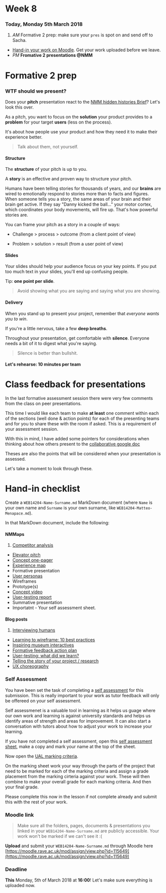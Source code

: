 # Week 8

### Today, Monday 5th March 2018

1. *AM* Formative 2 prep: make sure your `pres` is spot on and send off to Sacha. 
* [Hand-in your work on Moodle](#hand-in-checklist). Get your work uploaded before we leave. 
* *PM* **Fromative 2 presentations @NMM**

# Formative 2 prep

### WTF should we present?

Does your **pitch** presentation react to the [NMM hidden histories Brief](https://github.com/RavensbourneWebMedia/UX-design/tree/2018/projects/nmm_hidden_histories)? Let's look this over. 

As a pitch, you want to focus on the **solution** your product provides to a **problem** for your target **users** (less on the process). 

It's about how people use your product and how they need it to make their experience better.

> Talk about them, not yourself.

#### Structure

The **structure** of your pitch is up to you. 

A **story** is an effective and proven way to structure your pitch. 

Humans have been telling stories for thousands of years, and our **brains** are wired to emotionally respond to stories more than to facts and figures. When someone tells you a story, the same areas of your brain and their brain get active. If they say "Danny kicked the ball..." your motor cortex, which coordinates your body movements, will fire up. That's how powerful stories are.

You can frame your pitch as a story in a couple of ways:

* Challenge > process > outcome (from a client point of view)

* Problem > solution > result (from a user point of view)

#### Slides

Your slides should help your audience focus on your key points. If you put too much text in your slides, you'll end up confusing people.

Tip: **one point per slide**.

> Avoid showing what you are saying and saying what you are showing.	

#### Delivery

When you stand up to present your project, remember that *everyone wants you to win*.

If you're a little nervous, take a few **deep breaths**. 

Throughout your presentation, get comfortable with **silence**. Everyone needs a bit of it to digest what you're saying.

> Silence is better than bullshit.


#### Let's rehearse: 10 minutes per team

# Class feedback for presentations

In the last formative assessment session there were very few comments from the class on peer presentations. 

This time I would like each team to make **at least** one comment within each of the sections (well done & action points) for each of the presenting teams and for you to share these with the room if asked. This is a requirement of your assessment session. 

With this in mind, I have added some pointers for considerations when thinking about how others present to the [collaborative google doc](https://docs.google.com/document/d/1cW9c043pbbLUu4HqNzMb3PkmUBJVJTtw376MKu2WgpE/edit?usp=sharing)

Theses are also the points that will be considered when your presentation is assessed. 

Let's take a moment to look through these. 


# Hand-in checklist

Create a `WEB14204-Name-Surname.md` MarkDown document (where `Name` is your own name and `Surname` is your own surname, like `WEB14204-Matteo-Menapace.md`).

<!--
> You can edit MarkDown documents with the [Mou app](http://25.io/mou/) on OSX, the [MarkdownPad app](http://markdownpad.com/) on Windows, or online with [Dillinger](http://dillinger.io/) (all free).
-->

In that MarkDown document, include the following:

#### NMMaps 

1. [Competitor analysis](../01#competitor-analysis)
* [Elevator pitch](../02#elevator-pitch) 
* [Concept one-pager](../02#concept-one-pager)
* [Experience map](../02#experience-map-on-post-its)
* Formative presentation
* [User personas](../04#user-personas)
* Wireframes
* Prototype(s)
* [Concept video](../06#concept-video)
* [User-testing report](../07#user-testing-report)
* Summative presentation
* Importatnt - Your self assessment sheet. 

#### Blog posts

1. [Interviewing humans](../01#blog)
* [Learning to wireframe: 10 best practices](../02#blog)
* [Inspiring museum interactives](../03#blog)
* [Formative feedback action plan](../04#blog)
* [User-testing: what did we learn?](../05#blog)
* [Telling the story of your project / research](../06#blog)
* [UX choreography](../07#blog)

<!--
* [2016 will be the year of conversational commerce](../09#blog)
* [Design is a conversation](../11#blog)
* [Your favourite digital archive experience](../12#blog)
* [Are UI walkthroughs evil?](../13#blog)
* [DAX formative action plan](../15#blog)
* [Evaluate izi.TRAVEL](../16#blog)
* [Talk Web Design](../17#blog)
* [What did I learn?](https://github.com/RavensbourneWebMedia/Blogging/blob/master/what-did-I-learn.md)
-->

### Self Assessment

You have been set the task of completing a [self assessment](https://github.com/RavensbourneWebMedia/UX-design/tree/2018/sessions/06#intro-self-assessment-for-formative-on-5th-march-2018) for this submission. This is really important to your work as tutor feedback will only be offereed on your self assessment.  

Self assessmenet is a valuable tool in learning as it helps us guage where our own work and learning is against university standards and helps us identify areas of strength and areas for improvement. It can also start a conversation with tutors about how to adjust your work to increase your learning. 


If you have not completed a self assessment,  open this [self assessment sheet](https://docs.google.com/document/d/16Y_OBU9ZkwZ3rHbpN8OG3kOPcT8h4qmywpbDRA19WcU/edit?usp=sharing), make a copy and mark your name at the top of the sheet. 

Now open the [UAL marking criteria](https://drive.google.com/file/d/1ue54a2OzIkeuDY0wKjW--96jjuNYNXcp/view?usp=sharing). 

On the marking sheet work your way through the parts of the project that need to be marked for each of the marking criteria and assign a grade placement from the marking cirteria against your work. These will then combine to make your overall grade for each marking criteria. And then your final grade. 

Please complete this now in the lesson if not complete already and submit this with the rest of your work. 

### Moodle link

> Make sure all the folders, pages, documents & presentations you linked in your `WEB14204-Name-Surname.md` are publicly accessible. Your work won't be marked if we can't see it :(

**Upload** and submit your `WEB14204-Name-Surname.md` through Moodle here [https://moodle.rave.ac.uk/mod/assign/view.php?id=115649](https://moodle.rave.ac.uk/mod/assign/view.php?id=115649)

### Deadline

**This** Monday, 5th of March 2018 at **16:00**! Let's make sure everything is uploaded now. 
